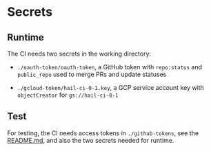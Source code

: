 # Secrets
## Runtime

The CI needs two secrets in the working directory:

 - `./oauth-token/oauth-token`, a GitHub token with `repo:status` and
   `public_repo` used to merge PRs and update statuses

 - `./gcloud-token/hail-ci-0-1.key`, a GCP service account key with
   `objectCreator` for `gs://hail-ci-0-1`

## Test

For testing, the CI needs access tokens in `./github-tokens`, see the
[README.md](./github-tokens/README.md), and also the two secrets needed for
runtime.
